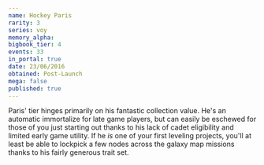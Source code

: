 ```yaml
---
name: Hockey Paris
rarity: 3
series: voy
memory_alpha:
bigbook_tier: 4
events: 33
in_portal: true
date: 23/06/2016
obtained: Post-Launch
mega: false
published: true
---
```


Paris' tier hinges primarily on his fantastic collection value. He's an automatic immortalize for late game players, but can easily be eschewed for those of you just starting out thanks to his lack of cadet eligibility and limited early game utility. If he *is* one of your first leveling projects, you'll at least be able to lockpick a few nodes across the galaxy map missions thanks to his fairly generous trait set.

